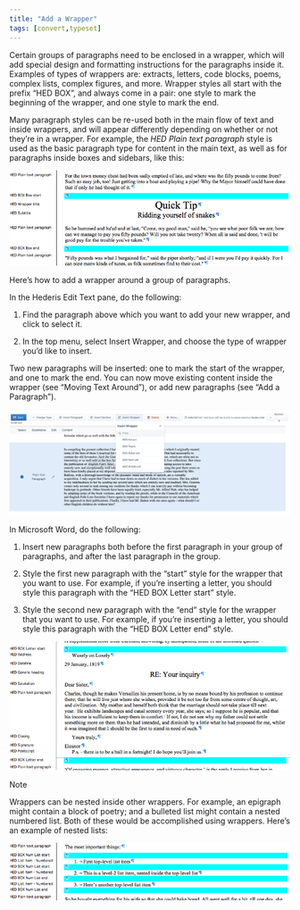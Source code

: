 ```yaml
---
title: "Add a Wrapper"
tags: [convert,typeset]
---
```

 
<html><body><section data-type="chapter" class="hsecchapter" data-hederis-type="hsecchapter" id="add-a-wrapper" data-pi-attrs="id: add-a-wrapper; data-tags: convert,typeset;" role="doc-chapter" data-tags="convert,typeset" data-author-name=" " data-book-title=" " title="Add a Wrapper"><p class="hblkp" data-hederis-type="hblkp" id="pa94bgLQS">Certain groups of paragraphs need to be enclosed in a wrapper, which will add special design and formatting instructions for the paragraphs inside it. Examples of types of wrappers are: extracts, letters, code blocks, poems, complex lists, complex figures, and more. Wrapper styles all start with the prefix &#8220;HED BOX&#8221;, and always come in a pair: one style to mark the beginning of the wrapper, and one style to mark the end.</p><p class="hblkp" data-hederis-type="hblkp" id="puC6JiOtX">Many paragraph styles can be re-used both in the main flow of text and inside wrappers, and will appear differently depending on whether or not they&#8217;re in a wrapper. For example, the <em data-hederis-type="hspanem" id="paxu8OUlu">HED Plain text paragraph</em> style is used as the basic paragraph type for content in the main text, as well as for paragraphs inside boxes and sidebars, like this:</p><img data-hederis-type="hblkimg" class="hblkimg" id="pGcc4eosz" src="/images/wrapper1.png" data-img-src="/images/wrapper1.png"/><p class="hblkp" data-hederis-type="hblkp" id="pqsC9UAvV">Here&#8217;s how to add a wrapper around a group of paragraphs.</p><p class="hblkp" data-hederis-type="hblkp" id="ptxI7sSTO">In the Hederis Edit Text pane, do the following:</p><ol class="hwprnumlist" data-hederis-type="hwprnumlist" id="ppujMWRXg"><li class="hblkoli" data-hederis-type="hblkoli" id="livyDRrfNq"><p class="hblkoli" data-hederis-type="hblklip" id="pBjFxTgAM">Find the paragraph above which you want to add your new wrapper, and click to select it.</p></li><li class="hblkoli" data-hederis-type="hblkoli" id="liMfWSwI3w"><p class="hblkoli" data-hederis-type="hblklip" id="pvWn970xG">In the top menu, select Insert Wrapper, and choose the type of wrapper you&#8217;d like to insert.</p></li></ol><p class="hblkp" data-hederis-type="hblkp" id="pz3RGTzzG">Two new paragraphs will be inserted: one to mark the start of the wrapper, and one to mark the end. You can now move existing content inside the wrapper (see &#8220;Moving Text Around&#8221;), or add new paragraphs (see &#8220;Add a Paragraph&#8221;).</p><img data-hederis-type="hblkimg" class="hblkimg" id="pKQSc8XCF" src="/images/wrapper2.png" data-img-src="/images/wrapper2.png"/><p class="hblkp" data-hederis-type="hblkp" id="pfN0UVGFD">In Microsoft Word, do the following:</p><ol class="hwprnumlist" data-hederis-type="hwprnumlist" id="pyGwWKwiB"><li class="hblkoli" data-hederis-type="hblkoli" id="licIx5PecL"><p class="hblkoli" data-hederis-type="hblklip" id="pqM4jAS1J">Insert new paragraphs both before the first paragraph in your group of paragraphs, and after the last paragraph in the group.</p></li><li class="hblkoli" data-hederis-type="hblkoli" id="liA7MULRLq"><p class="hblkoli" data-hederis-type="hblklip" id="pIZplfvBd">Style the first new paragraph with the &#8220;start&#8221; style for the wrapper that you want to use. For example, if you&#8217;re inserting a letter, you should style this paragraph with the &#8220;HED BOX Letter start&#8221; style.</p></li><li class="hblkoli" data-hederis-type="hblkoli" id="lide18ifuJ"><p class="hblkoli" data-hederis-type="hblklip" id="polu8aNZl">Style the second new paragraph with the &#8220;end&#8221; style for the wrapper that you want to use. For example, if you&#8217;re inserting a letter, you should style this paragraph with the &#8220;HED BOX Letter end&#8221; style.</p></li></ol><img data-hederis-type="hblkimg" class="hblkimg" id="pSVmS0Dsv" src="/images/letter1.png" data-img-src="/images/letter1.png"/><div class="hwprbox box" data-hederis-type="hwprbox" id="pVsw0XJyF" data-type="sidebar"><p class="hblktype" data-hederis-type="hblktype" id="paQg8KJhZ">Note</p><p class="hblkp" data-hederis-type="hblkp" id="plBvgz5vX">Wrappers can be nested inside other wrappers. For example, an epigraph might contain a block of poetry; and a bulleted list might contain a nested numbered list. Both of these would be accomplished using wrappers. Here&#8217;s an example of nested lists:</p></div><img data-hederis-type="hblkimg" class="hblkimg" id="pzGPyXycO" src="/images/list1.png" data-img-src="/images/list1.png"/></section></body></html>
